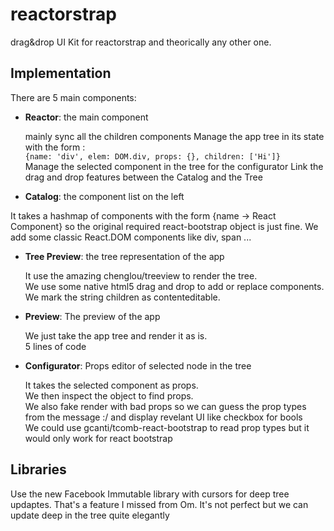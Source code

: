 reactorstrap
============

drag&amp;drop UI Kit for reactorstrap and theorically any other one.

## Implementation
There are 5 main components:

- **Reactor**: the main component

  mainly sync all the children components
  Manage the app tree in its state with the form :  
`
{name: 'div', elem: DOM.div, props: {}, children: ['Hi']}
`  
  Manage the selected component in the tree for the configurator
  Link the drag and drop features between the Catalog and the Tree


- **Catalog**: the component list on the left

 It takes a hashmap of components with the form {name -> React Component} so the original required react-bootstrap object is just fine. We add some classic React.DOM components like div, span ...


- **Tree Preview**: the tree representation of the app

  It use the amazing chenglou/treeview to render the tree.  
  We use some native html5 drag and drop to add or replace components.  
  We mark the string children as contenteditable.


- **Preview**: The preview of the app

  We just take the app tree and render it as is.  
  5 lines of code


- **Configurator**: Props editor of selected node in the tree

  It takes the selected component as props.  
  We then inspect the object to find props.  
  We also fake render with bad props so we can guess the prop types from the message :/ and display revelant UI like checkbox for bools  
  We could use gcanti/tcomb-react-bootstrap to read prop types but it would only work for react bootstrap

## Libraries
Use the new Facebook Immutable library with cursors for deep tree updaptes.
That's a feature I missed from Om. It's not perfect but we can update deep in the tree quite elegantly
